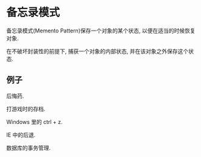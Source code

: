 # 备忘录模式

备忘录模式(Memento Pattern)保存一个对象的某个状态, 以便在适当的时候恢复对象.

在不破坏封装性的前提下, 捕获一个对象的内部状态, 并在该对象之外保存这个状态.

## 例子

后悔药.

打游戏时的存档.

Windows 里的 ctrl + z.

IE 中的后退.

数据库的事务管理.
